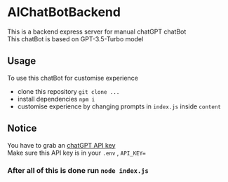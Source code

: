 # AIChatBotBackend  
This is a backend express server for manual chatGPT chatBot  
This chatBot is based  on GPT-3.5-Turbo model  

## Usage  
To use this chatBot for customise experience  
- clone this repository ```git clone ...```
- install dependencies ```npm i```
- customise experience by changing prompts in ```index.js``` inside ```content```

## Notice  
You have to grab an [chatGPT API key](https://platform.openai.com/account/api-keys)  
Make sure this API key is in your ```.env``` , ```API_KEY=```  

### After all of this is done run ```node index.js```  
